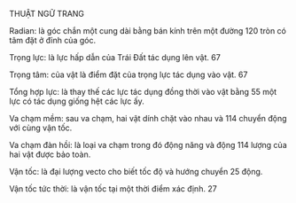 THUẬT NGỮ                                                                                                TRANG

Radian: là góc chắn một cung dài bằng bán kính trên một đường                    120
tròn có tâm đặt ở đỉnh của góc.

Trọng lực: là lực hấp dẫn của Trái Đất tác dụng lên vật.                                    67

Trọng tâm: của vật là điểm đặt của trọng lực tác dụng vào vật.                         67

Tổng hợp lực: là thay thế các lực tác dụng đồng thời vào vật bằng                   55
một lực có tác dụng giống hệt các lực ấy.

Va chạm mềm: sau va chạm, hai vật dính chặt vào nhau và                             114
chuyển động với cùng vận tốc.

Va chạm đàn hồi: là loại va chạm trong đó động năng và động                        114
lượng của hai vật được bảo toàn.

Vận tốc: là đại lượng vecto cho biết tốc độ và hướng chuyển                            25
động.

Vận tốc tức thời: là vận tốc tại một thời điểm xác định.                                      27